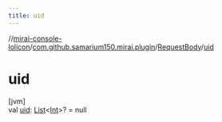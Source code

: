 ```yaml
---
title: uid
---
```

//[mirai-console-lolicon](../../../index.html)/[com.github.samarium150.mirai.plugin](../index.html)/[RequestBody](index.html)/[uid](uid.html)



# uid



[jvm]\
val [uid](uid.html): [List](https://kotlinlang.org/api/latest/jvm/stdlib/kotlin.collections/-list/index.html)<[Int](https://kotlinlang.org/api/latest/jvm/stdlib/kotlin/-int/index.html)>? = null




